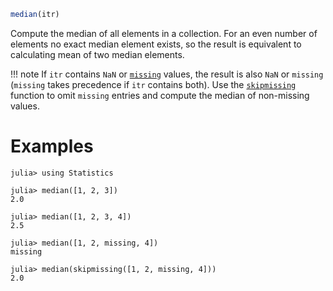 ```julia
median(itr)
```

Compute the median of all elements in a collection. For an even number of elements no exact median element exists, so the result is equivalent to calculating mean of two median elements.

!!! note
    If `itr` contains `NaN` or [`missing`](@ref) values, the result is also `NaN` or `missing` (`missing` takes precedence if `itr` contains both). Use the [`skipmissing`](@ref) function to omit `missing` entries and compute the median of non-missing values.


# Examples

```jldoctest
julia> using Statistics

julia> median([1, 2, 3])
2.0

julia> median([1, 2, 3, 4])
2.5

julia> median([1, 2, missing, 4])
missing

julia> median(skipmissing([1, 2, missing, 4]))
2.0
```
